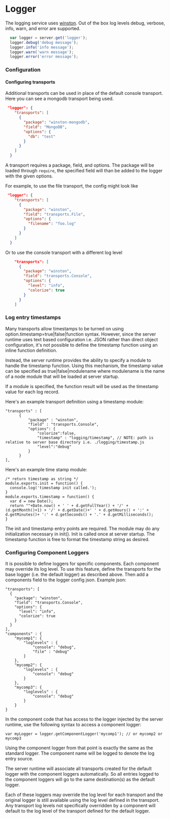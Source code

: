 # Logger
The logging service uses [winston](https://github.com/winstonjs/winston).
Out of the box log levels debug, verbose, info, warn, and error are supported.


```js
  var logger = server.get('logger');
  logger.debug('debug message');
  logger.info('info message');
  logger.warn('warn message');
  logger.error('error message');
```

### Configuration

#### Configuring transports
Additional transports can be used in place of the default console transport.
Here you can see a mongodb transport being used.

```json
 "logger": {
    "transports": [
      {
        "package": "winston-mongodb",
        "field": "MongoDB",
        "options": {
          "db": "test"
        }
      }
    ]
  }
 ```

A transport requires a package, field, and options.
The package will be loaded through `require`, the specified field will than be added to the logger with the given options.

For example, to use the file transport, the config might look like

```json
 "logger": {
    "transports": [
      {
        "package": "winston",
        "field": "transports.File",
        "options": {
          "filename": "foo.log"
        }
      }
    ]
  }
```

Or to use the console transport with a different log level

```json
    "transports": [
      {
        "package": "winston",
        "field": "transports.Console",
        "options": {
          "level": "info",
          "colorize": true
        }
      }
    ]
```

### Log entry timestamps
Many transports allow timestamps to be turned on using option.timestamp=true|false|function syntax.
However, since the server runtime uses text based configuration i.e. JSON rather
than direct object configuration, it's not possible to define the timestamp function using an inline function definition.

Instead, the server runtime provides the ability to specify a module to handle the timestamp function. Using this mechanism, the timestamp
value can be specified as true|false|modulename where modulename is the name of a node module that will be loaded at server startup.

If a module is specified, the function result will be used as the timestamp value for each log record.

Here's an example transport definition using a timestamp module:

    "transports" : [
          {
              "package" : "winston",
              "field" : "transports.Console",
              "options": {
                  "colorize":false,
                  "timestamp" : "logging/timestamp", // NOTE: path is relative to server base directory i.e. ./logging/timestamp.js
                  "level":"debug"
              }
          }
    ],



Here's an example time stamp module:

    /* return timestamp as string */
    module.exports.init = function() {
      console.log('timestamp init called.');
    }
    module.exports.timestamp = function() {
      var d = new Date();
      return ""+Date.now() + ' ' + d.getFullYear() + '/' + (d.getMonth()+1) + '/' + d.getDate()+' ' + d.getHours() + ':' + d.getMinutes()+ ':' + d.getSeconds() + '.' + d.getMilliseconds();
    }

The init and timestamp entry points are required.
The module may do any initialization necessary in init().
Init is called once at server startup.
The timestamp function is free to format the timestamp string as desired.


### Configuring Component Loggers
It is possible to define loggers for specific components.
Each component may override its log level.
To use this feature, define the transports for the base logger (i.e. the default logger) as described above.
Then add a components field to the logger config json.
Example json:


    "transports": [
      {
        "package": "winston",
        "field": "transports.Console",
        "options": {
          "level": "info",
          "colorize": true
        }
      }
    ],
    "components" : {
        "mycomp1": {
            "loglevels" : {
                "console": "debug",
                "file" : "debug"
            }
        },
        "mycomp2": {
            "loglevels" : {
                "console": "debug"
            }
        },
        "mycomp3": {
            "loglevels" : {
                "console": "debug"
            }
        }
    }

In the component code that has access to the logger injected by the server runtime,
use the following syntax to access a component logger:

    var myLogger = logger.getComponentLogger('mycomp1'); // or mycomp2 or mycomp3

Using the component logger from that point is exactly the same as the standard logger.
The component name will be logged to denote the log entry source.

The server runtime will associate all transports created for the default logger with the component loggers automatically.
So all entries logged to the component loggers will go to the same destination(s) as the default logger.

Each of these loggers may override the log level for each transport and the original logger is still available using the log level defined in the transport.
Any transport log levels not specifically overridden by a component will default to the log level of the transport defined for the default logger.







